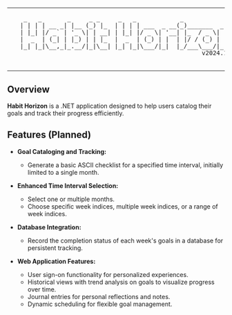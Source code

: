 <div align="left">
  <table>
    <tr>
      <td>
        <img src="./resources/img/habit-horizon1.jpeg" alt="Habit Horizon" style="width: 300px; height: auto;">
      </td>
      <td>
        <pre>
  _   _       _     _ _     _   _            _                
 | | | | __ _| |__ (_) |_  | | | | ___  _ __(_)_______  _ __  
 | |_| |/ _` | '_ \| | __| | |_| |/ _ \| '__| |_  / _ \| '_ \ 
 |  _  | (_| | |_) | | |_  |  _  | (_) | |  | |/ / (_) | | | |
 |_| |_|\__,_|_.__/|_|\__| |_| |_|\___/|_|  |_/___\___/|_| |_|                                     
                                                   v2024.10.30 
        </pre>
      </td>
    </tr>
  </table>
</div>


## Overview
**Habit Horizon** is a .NET application designed to help users catalog their goals and track their progress efficiently.

## Features (Planned)
- **Goal Cataloging and Tracking:**
  - Generate a basic ASCII checklist for a specified time interval, initially limited to a single month.

- **Enhanced Time Interval Selection:**
  - Select one or multiple months.
  - Choose specific week indices, multiple week indices, or a range of week indices.

- **Database Integration:**
  - Record the completion status of each week's goals in a database for persistent tracking.

- **Web Application Features:**
  - User sign-on functionality for personalized experiences.
  - Historical views with trend analysis on goals to visualize progress over time.
  - Journal entries for personal reflections and notes.
  - Dynamic scheduling for flexible goal management.